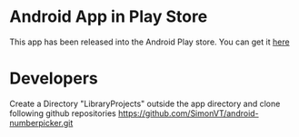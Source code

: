 # Android App in Play Store

This app has been released into the Android Play store. You can get it [here](https://play.google.com/store/apps/details?id=com.barefoot.bloodtorrent&hl=en)


# Developers

Create a Directory "LibraryProjects" outside the app directory and clone following github repositories
https://github.com/SimonVT/android-numberpicker.git
